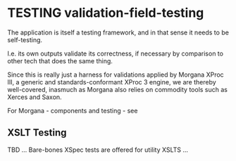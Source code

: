 # TESTING validation-field-testing

The application is itself a testing framework, and in that sense it needs to be self-testing.

I.e. its own outputs validate its correctness, if necessary by comparison to other tech that does the same thing.

Since this is really just a harness for validations applied by Morgana XProc III, a generic and standards-conformant XProc 3 engine, we are thereby well-covered, inasmuch as Morgana also relies on commodity tools such as Xerces and Saxon.

For Morgana - components and testing - see 

## XSLT Testing

TBD ... Bare-bones XSpec tests are offered for utility XSLTS ...